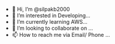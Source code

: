 - 👋 Hi, I’m @silpakb2000
- 👀 I’m interested in Developing...
- 🌱 I’m currently learning AWS...
- 💞️ I’m looking to collaborate on ...
- 📫 How to reach me via Email/ Phone ...

<!---
silpakb2000/silpakb2000 is a ✨ special ✨ repository because its `README.md` (this file) appears on your GitHub profile.
You can click the Preview link to take a look at your changes.
--->
